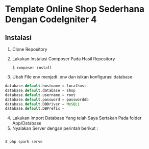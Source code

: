 # Template Online Shop Sederhana Dengan CodeIgniter 4

## Instalasi

1. Clone Repository
2. Lakukan Instalasi Composer Pada Hasil Repository

   ```
   $ composer install
   ```

3. Ubah File env menjadi .env dan isikan konfigurasi database

```php
database.default.hostname = localhost
database.default.database = shop
database.default.username = root
database.default.password = passworddb
database.default.DBDriver = MySQLi
database.default.DBPrefix =
```

4. Lakukan Import Database Yang telah Saya Sertakan Pada folder App/Database
5. Nyalakan Server dengan perintah berikut :

```

$ php spark serve

```

```

```
